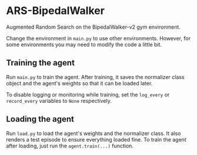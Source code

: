 # ARS-BipedalWalker

Augmented Random Search on the BipedalWalker-v2 gym environment.

Change the environment in `main.py` to use other environments. However, for some environments you may need to
modify the code a little bit.

## Training the agent
Run `main.py` to train the agent. After training, it saves the normalizer class object and the agent's weights so that it can be loaded
later.

To disable logging or monitoring while training, set the `log_every` or `record_every` variables to `None` respectively.

## Loading the agent
Run `load.py` to load the agent's weights and the normalizer class. It also renders a test episode to ensure everything loaded fine.
To train the agent after loading, just run the `agent.train(...)` function.
